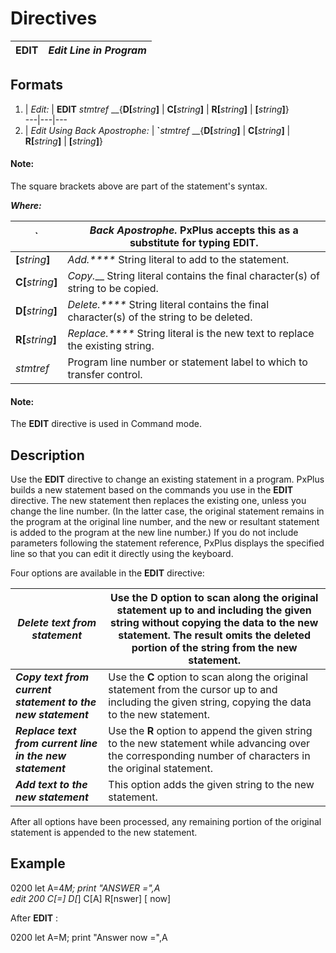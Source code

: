 # Directives

**EDIT** |  **_Edit Line in Program_**  
---|---  
  
##  Formats

1. |  _Edit:_ |  **EDIT** _stmtref_ __{**D[**_string_**]** | **C[**_string_**]** | **R[**_string_**]** | **[**_string_**]**}  
---|---|---  
2. |  _Edit Using Back Apostrophe:_ |  **`**_stmtref_ __{**D[**_string_**]** | **C[**_string_**]** | **R[**_string_**]** | **[**_string_**]**}  
  
#### **Note:**  
The square brackets above are part of the statement's syntax.

**_Where:_**

**`** |  _Back Apostrophe._ PxPlus accepts this as a substitute for typing EDIT.  
---|---  
**[**_string_**]** |  _Add.****_ String literal to add to the statement.  
**C[**_string_**]** |  _Copy.___ String literal contains the final character(s) of string to be copied.  
**D[**_string_**]** |  _Delete.****_ String literal contains the final character(s) of the string to be deleted.  
**R[**_string_**]** |  _Replace.****_ String literal is the new text to replace the existing string.  
_stmtref_ |  Program line number or statement label to which to transfer control.  
  
#### **Note:**  
The **EDIT** directive is used in Command mode.

##  Description

Use the **EDIT** directive to change an existing statement in a program. PxPlus builds a new statement based on the commands you use in the **EDIT** directive. The new statement then replaces the existing one, unless you change the line number. (In the latter case, the original statement remains in the program at the original line number, and the new or resultant statement is added to the program at the new line number.) If you do not include parameters following the statement reference, PxPlus displays the specified line so that you can edit it directly using the keyboard.

Four options are available in the **EDIT** directive:

**_Delete text from statement_** |  Use the **D** option to scan along the original statement up to and including the given string without copying the data to the new statement. The result omits the deleted portion of the string from the new statement.  
---|---  
**_Copy text from current statement to the new statement_** |  Use the **C** option to scan along the original statement from the cursor up to and including the given string, copying the data to the new statement.  
**_Replace text from current line in the new statement_** |  Use the **R** option to append the given string to the new statement while advancing over the corresponding number of characters in the original statement.  
**_Add text to the new statement_** |  This option adds the given string to the new statement.  
  
After all options have been processed, any remaining portion of the original statement is appended to the new statement.

##  Example

0200 let A=4*M; print "ANSWER =",A  
edit 200 C[=] D[*] C[A] R[nswer] [ now]  
  
After **EDIT** :  
  
0200 let A=M; print "Answer now =",A
